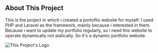 ## About This Project

This is the project in which i created a portoflio website for myself. I used PHP and Laravel as the framework, mainly because i interested in them. Because i want to update my portfolio regularly, so i need this website to operate dynamically not statically. So it's a dynamic portfolio website.

![This Project's Logo](https://github.com/ZulfanAhmadi12/MyPortfolio/blob/main/public/backend/assets/images/logoportofolio.png)